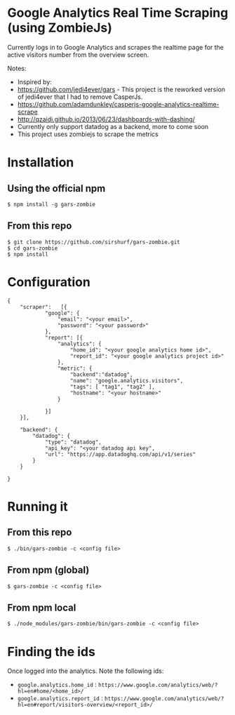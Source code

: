 Google Analytics Real Time Scraping (using ZombieJs)
===========

Currently logs in to Google Analytics and scrapes the realtime page for the active visitors number from the overview screen.

Notes: 
- Inspired by: 
 - <https://github.com/jedi4ever/gars> - This project is the reworked version of jedi4ever that I had to remove CasperJs.
 - <https://github.com/adamdunkley/casperjs-google-analytics-realtime-scrape>
 - <http://qzaidi.github.io/2013/06/23/dashboards-with-dashing/>
- Currently only support datadog as a backend, more to come soon
- This project uses zombiejs to scrape the metrics

# Installation

## Using the official npm
`$ npm install -g gars-zombie`

## From this repo
```
$ git clone https://github.com/sirshurf/gars-zombie.git
$ cd gars-zombie
$ npm install
```

# Configuration
```
{
	"scraper":   [{
			"google": {
				"email": "<your email>",
				"password": "<your password>"
			},
			"report": [{
				"analytics": {
					"home_id": "<your google analytics home id>",
					"report_id": "<your google analytics project id>"
				},
				"metric": {
					"backend":"datadog",
					"name": "google.analytics.visitors",
					"tags": [ "tag1", "tag2" ],
					"hostname": "<your hostname>"
				}

			}]
	}],

	"backend": {
		"datadog": {
			"type": "datadog",
			"api_key": "<your datadog api key",
			"url": "https://app.datadoghq.com/api/v1/series"
		}
	}

}
```

# Running it
## From this repo
`$ ./bin/gars-zombie -c <config file>`

## From npm (global)
`$ gars-zombie -c <config file>`

## From npm local
`$ ./node_modules/gars-zombie/bin/gars-zombie -c <config file>`

# Finding the ids
Once logged into the analytics. Note the following ids:

- `google.analytics.home_id` : `https://www.google.com/analytics/web/?hl=en#home/<home_id>/`
- `google.analytics.report_id` : `https://www.google.com/analytics/web/?hl=en#report/visitors-overview/<report_id>/`

